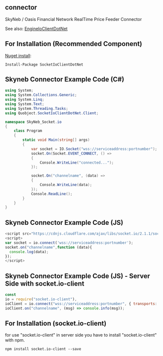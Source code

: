 ## connector
SkyNeb / Oasis Financial Network RealTime Price Feeder Connector


See also: [EngineIoClientDotNet](https://github.com/Quobject/EngineIoClientDotNet)

## For Installation (Recommended Component)
[Nuget install](https://www.nuget.org/packages/SocketIoClientDotNet/):
```
Install-Package SocketIoClientDotNet
```



## Skyneb Connector Example Code (C#)

```cs
using System;
using System.Collections.Generic;
using System.Linq;
using System.Text;
using System.Threading.Tasks;
using Quobject.SocketIoClientDotNet.Client;

namespace SkyNeb_Socket.io
{
    class Program
    {
        static void Main(string[] args)
        {
            var socket = IO.Socket("wss://serviceaddress:portnumber");
            socket.On(Socket.EVENT_CONNECT, () =>
            {
                Console.WriteLine("connected...");
            });

            socket.On("channelname", (data) =>
            {
                Console.WriteLine(data);
            });
            Console.ReadLine();
        }
    }
}
```
## Skyneb Connector Example Code (JS)

```js
<script src="https://cdnjs.cloudflare.com/ajax/libs/socket.io/2.1.1/socket.io.js"></script>
<script>
var socket = io.connect('wss://serviceaddress:portnumber');
socket.on("channelname",function (data){
  console.log(data);
}); 
</script>
```

## Skyneb Connector Example Code (JS) - Server Side with socket.io-client

```js
const
io = require("socket.io-client"),
ioClient = io.connect("wss://serviceaddress:portnumber", { transports: ['websocket'], rejectUnauthorized: false });
ioClient.on("channelname", (msg) => console.info(msg));
```

## For Installation (socket.io-client)
for use "socket.io-client" in server side you have to install "socket.io-client" with npm.

```
npm install socket.io-client --save
```




